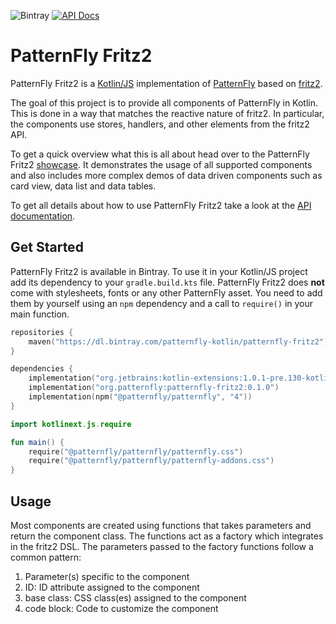 ![Bintray](https://img.shields.io/bintray/v/patternfly-kotlin/patternfly-fritz2/patternfly-fritz2) [![API Docs](https://img.shields.io/badge/api-docs-brightgreen)](https://patternfly-kotlin.github.io/patternfly-fritz2/)

# PatternFly Fritz2

PatternFly Fritz2 is a [Kotlin/JS](https://kotl.in/js) implementation of [PatternFly](https://www.org.patternfly.org/) based on [fritz2](https://www.fritz2.dev/). 

The goal of this project is to provide all components of PatternFly in Kotlin. This is done in a way that matches the reactive nature of fritz2. In particular, the components use stores, handlers, and other elements from the fritz2 API.

To get a quick overview what this is all about head over to the PatternFly Fritz2 [showcase](https://patternfly-kotlin.github.io/patternfly-fritz2-showcase/). It demonstrates the usage of all supported components and also includes more complex demos of data driven components such as card view, data list and data tables. 

To get all details about how to use PatternFly Fritz2 take a look at the [API documentation](https://patternfly-kotlin.github.io/patternfly-fritz2/).

## Get Started

PatternFly Fritz2 is available in Bintray. To use it in your Kotlin/JS project add its dependency to your `gradle.build.kts` file. PatternFly Fritz2 does **not** come with stylesheets, fonts or any other PatternFly asset. You need to add them by yourself using an `npm` dependency and a call to `require()` in your main function.   

```kotlin
repositories {
    maven("https://dl.bintray.com/patternfly-kotlin/patternfly-fritz2")
}

dependencies {
    implementation("org.jetbrains:kotlin-extensions:1.0.1-pre.130-kotlin-1.4.21")
    implementation("org.patternfly:patternfly-fritz2:0.1.0")
    implementation(npm("@patternfly/patternfly", "4"))
}
```

```kotlin
import kotlinext.js.require

fun main() {
    require("@patternfly/patternfly/patternfly.css")
    require("@patternfly/patternfly/patternfly-addons.css")
}
```

## Usage

Most components are created using functions that takes parameters and return the component class. The functions act as a factory which integrates in the fritz2 DSL. The parameters passed to the factory functions follow a common pattern:

1. Parameter(s) specific to the component
2. ID: ID attribute assigned to the component
3. base class: CSS class(es) assigned to the component
4. code block: Code to customize the component

